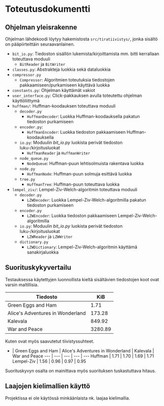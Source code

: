# Toteutusdokumentti

## Ohjelman yleisrakenne

Ohjelman lähdekoodi löytyy hakemistosta `src/tiratiivistys/`, jonka sisältö on pääpiirteittäin seuraavanlainen.

- `bit_io.py`: Tiedoston sisällön lukemista/kirjoittamista mm. bitti kerrallaan toteuttava moduuli
    * `BitReader` ja `BitWriter`
- `classes.py`: Abstrakteja luokkia sekä dataluokkia
- `compressor.py`
    * `Compressor`: Algoritmien toteutuksia tiedostojen pakkaamiseen/purkamiseen käyttävä luokka
- `constants.py`: Ohjelman käyttämät vakiot
- `user_interface.py`: Click-pakkauksen avulla toteutettu ohjelman käyttöliittymä
- `huffman/`: Huffman-koodauksen toteuttava moduuli
    * `decoder.py`
      - `HuffmanDecoder`: Luokka Huffman-koodauksella pakatun tiedoston purkamiseen
    * `encoder.py`: 
      - `HuffmanEncoder`: Luokka tiedoston pakkaamiseen Huffman-koodauksella
    * `io.py`: Moduulin _bit_io.py_ luokista perivät tiedoston luku-/kirjoitusluokat
      - `HuffmanReader` ja `HuffmanWriter`
    * `node_queue.py`
      - `NodeQueue`: Huffman-puun lehtisolmuista rakentava luokka
    * `node.py`
      - `HuffmanNode`: Huffman-puun solmuja esittävä luokka
    * `tree.py`
      - `HuffmanTree`: Huffman-puun toteuttava luokka
- `lempel_ziv/`: Lempel-Ziv-Welch-algoritmin toteuttava moduuli
    * `decoder.py`
        - `LZWDecoder`: Luokka Lempel-Ziv-Welch-algoritmilla pakatun tiedoston purkamiseen
    * `encoder.py`
        - `LZWEncoder`: Luokka tiedoston pakkaamiseen Lempel-Ziv-Welch-algoritmilla
    * `io.py`: Moduulin _bit_io.py_ luokista perivät tiedoston luku-/kirjoitusluokat
      - `LZWReader` ja `LZWWriter`
    * `dictionary.py`
        - `LZWDictionary`: Lempel-Ziv-Welch-algoritmin käyttämä sanakirjaluokka


## Suorituskykyvertailu

Testauksessa käytettyjen luonnollista kieltä sisältävien tiedostojen koot ovat varsin maltillisia.

Tiedosto | KiB
--- | ---
Green Eggs and Ham | 1.71
Alice's Adventures in Wonderland | 173.28
Kalevala | 849.92
War and Peace | 3280.89

Kuten ovat myös saavutetut tiivistyssuhteet.

- | Green Eggs and Ham | Alice's Adventures in Wonderland | Kalevala | War and Peace
--- | --- | --- | --- | ---
Huffman | 1.71 | 1.70 | 1.69 | 1.71
Lempel-Ziv | 1.56 | 0.96 | 0.97 | 0.95

Suorituskyvyn osalta on mainittava myös suorituksen tuskastuttava hitaus.


## Laajojen kielimallien käyttö

Projektissa ei ole käytössä minkäänlaista nk. laajaa kielimallia.

